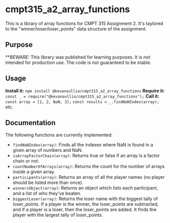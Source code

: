 # cmpt315_a2_array_functions
This is a library of array functions for CMPT 315 Assignment 2. It's taylored to the "winner/loser/loser_points" data structure of the assignment.
## Purpose
**_BEWARE:_ This library was published for learning purposes. It is _not_ intended for production use. The code is not guaranteed to be stable.
## Usage
**Install it:**
`npm install @kevanoullio/cmpt315_a2_array_functions`
**Require it:**
`const _ = require("@kevanoullio/cmpt315_a2_array_functions");`
**Call it:**
`const array = [1, 2, NaN, 3];`
`const results = _.findNaNIndex(array);`
etc.
## Documentation
The following functions are currently implemented:
* `findNaNIndex(array)`: Finds all the indexes where NaN is found in a given array of numbers and NaN.
* `isArrayFactorChain(array)`: Returns true or false if an array is a factor chain or not.
* `countNumberOfArrays(array)`: Returns the count for the number of arrays inside a given array.
* `participants(array)`: Returns an array of all the player names (no player should be listed more than once).
* `winnersObject(array)`: Returns an object which lists each participant, and a list of who they've beaten.
* `biggestLoser(array)`: Returns the loser name with the biggest tally of loser_points. If a player is the winner, the loser_points are subtracted, and if a player is a loser, then the loser_points are added. It finds the player with the largest tally of loser_points.
